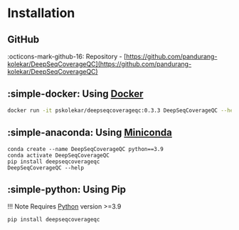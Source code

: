 # Installation

## GitHub

:octicons-mark-github-16: Repository - [https://github.com/pandurang-kolekar/DeepSeqCoverageQC](https://github.com/pandurang-kolekar/DeepSeqCoverageQC)


## :simple-docker: Using [Docker](https://www.docker.com/)

```bash
docker run -it pskolekar/deepseqcoverageqc:0.3.3 DeepSeqCoverageQC --help
```

## :simple-anaconda: Using [Miniconda](https://docs.conda.io/en/latest/miniconda.html)


```
conda create --name DeepSeqCoverageQC python==3.9
conda activate DeepSeqCoverageQC
pip install deepseqcoverageqc
DeepSeqCoverageQC --help
```

## :simple-python: Using Pip
!!! Note
    Requires [Python](https://www.python.org/) version >=3.9
    
```
pip install deepseqcoverageqc
```
